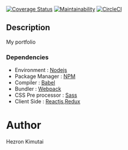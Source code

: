 [![Coverage Status](https://coveralls.io/repos/github/hezronkimutai/portfolio/badge.svg?branch=develop)](https://coveralls.io/github/hezronkimutai/portfolio?branch=develop)
[![Maintainability](https://api.codeclimate.com/v1/badges/30f5653c456de6ec31ac/maintainability)](https://codeclimate.com/github/hezronkimutai/portfolio/maintainability)
[![CircleCI](https://circleci.com/gh/hezronkimutai/portfolio/tree/develop.svg?style=svg)](https://circleci.com/gh/hezronkimutai/portfolio/tree/develop)


## Description
My portfolio
### Dependencies
- Environment : [Nodejs](https://nodejs.org/)
- Package Manager : [NPM](https://www.npmjs.com)
- Compiler : [Babel](https://babeljs.io/)
- Bundler : [Webpack](https://webpack.js.org/)
- CSS Pre processor : [Sass](https://sass-lang.com)
- Client Side : [Reactjs](https://reactjs.org),[Redux](https://redux.js.org)

# Author
 Hezron Kimutai

